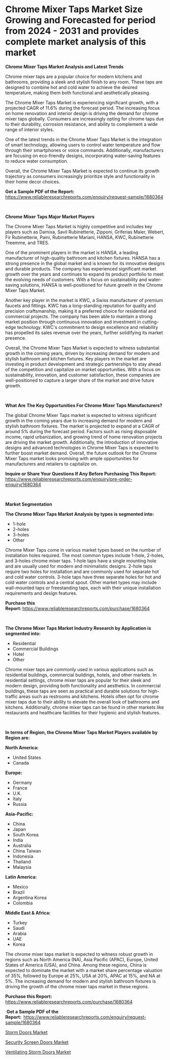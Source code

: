 <p><h1>Chrome Mixer Taps Market Size Growing and Forecasted for period from 2024 - 2031 and provides complete market analysis of this market</h1></p><p><strong>Chrome Mixer Taps Market Analysis and Latest Trends</strong></p>
<p><p>Chrome mixer taps are a popular choice for modern kitchens and bathrooms, providing a sleek and stylish finish to any room. These taps are designed to combine hot and cold water to achieve the desired temperature, making them both functional and aesthetically pleasing.</p><p>The Chrome Mixer Taps Market is experiencing significant growth, with a projected CAGR of 11.6% during the forecast period. The increasing focus on home renovation and interior design is driving the demand for chrome mixer taps globally. Consumers are increasingly opting for chrome taps due to their durability, corrosion resistance, and ability to complement a wide range of interior styles.</p><p>One of the latest trends in the Chrome Mixer Taps Market is the integration of smart technology, allowing users to control water temperature and flow through their smartphones or voice commands. Additionally, manufacturers are focusing on eco-friendly designs, incorporating water-saving features to reduce water consumption.</p><p>Overall, the Chrome Mixer Taps Market is expected to continue its growth trajectory as consumers increasingly prioritize style and functionality in their home decor choices.</p></p>
<p><strong>Get a Sample PDF of the Report:&nbsp;</strong> <a href="https://www.reliableresearchreports.com/enquiry/request-sample/1680364">https://www.reliableresearchreports.com/enquiry/request-sample/1680364</a></p>
<p>&nbsp;</p>
<p><strong>Chrome Mixer Taps Major Market Players</strong></p>
<p><p>The Chrome Mixer Taps Market is highly competitive and includes key players such as Damixa, Savil Rubinetterie, Zipponi, Griferias Maier, Webert, Fir Rubinetterie, Paini, Rubinetterie Mariani, HANSA, KWC, Rubinetterie Treemme, and TRES. </p><p>One of the prominent players in the market is HANSA, a leading manufacturer of high-quality bathroom and kitchen fixtures. HANSA has a strong presence in the global market and is known for its innovative designs and durable products. The company has experienced significant market growth over the years and continues to expand its product portfolio to meet the evolving needs of customers. With a focus on sustainability and water-saving solutions, HANSA is well-positioned for future growth in the Chrome Mixer Taps Market.</p><p>Another key player in the market is KWC, a Swiss manufacturer of premium faucets and fittings. KWC has a long-standing reputation for quality and precision craftsmanship, making it a preferred choice for residential and commercial projects. The company has been able to maintain a strong market position through continuous innovation and investment in cutting-edge technology. KWC's commitment to design excellence and reliability has propelled its sales revenue over the years, further solidifying its market presence.</p><p>Overall, the Chrome Mixer Taps Market is expected to witness substantial growth in the coming years, driven by increasing demand for modern and stylish bathroom and kitchen fixtures. Key players in the market are investing in product development and strategic partnerships to stay ahead of the competition and capitalize on market opportunities. With a focus on sustainability, innovation, and customer satisfaction, these companies are well-positioned to capture a larger share of the market and drive future growth.</p></p>
<p>&nbsp;</p>
<p><strong>What Are The Key Opportunities For Chrome Mixer Taps Manufacturers?</strong></p>
<p><p>The global Chrome Mixer Taps market is expected to witness significant growth in the coming years due to increasing demand for modern and stylish bathroom fixtures. The market is projected to expand at a CAGR of around 5% during the forecast period. Factors such as rising disposable income, rapid urbanization, and growing trend of home renovation projects are driving the market growth. Additionally, the introduction of innovative designs and advanced technologies in Chrome Mixer Taps is expected to further boost market demand. Overall, the future outlook for the Chrome Mixer Taps market looks promising with ample opportunities for manufacturers and retailers to capitalize on.</p></p>
<p><strong>Inquire or Share Your Questions If Any Before Purchasing This Report:</strong> <a href="https://www.reliableresearchreports.com/enquiry/pre-order-enquiry/1680364">https://www.reliableresearchreports.com/enquiry/pre-order-enquiry/1680364</a></p>
<p>&nbsp;</p>
<p><strong>Market Segmentation</strong></p>
<p><strong>The Chrome Mixer Taps Market Analysis by types is segmented into:</strong></p>
<p><ul><li>1-hole</li><li>2-holes</li><li>3-holes</li><li>Other</li></ul></p>
<p><p>Chrome Mixer Taps come in various market types based on the number of installation holes required. The most common types include 1-hole, 2-holes, and 3-holes chrome mixer taps. 1-hole taps have a single mounting hole and are usually used for modern and minimalistic designs. 2-hole taps require two holes for installation and are commonly used for separate hot and cold water controls. 3-hole taps have three separate holes for hot and cold water controls and a central spout. Other market types may include wall-mounted taps or freestanding taps, each with their unique installation requirements and design features.</p></p>
<p><strong>Purchase this Report:&nbsp;</strong><a href="https://www.reliableresearchreports.com/purchase/1680364">https://www.reliableresearchreports.com/purchase/1680364</a></p>
<p>&nbsp;</p>
<p><strong>The Chrome Mixer Taps Market Industry Research by Application is segmented into:</strong></p>
<p><ul><li>Residential</li><li>Commercial Buildings</li><li>Hotel</li><li>Other</li></ul></p>
<p><p>Chrome mixer taps are commonly used in various applications such as residential buildings, commercial buildings, hotels, and other markets. In residential settings, chrome mixer taps are popular for their sleek and modern design, providing both functionality and aesthetics. In commercial buildings, these taps are seen as practical and durable solutions for high-traffic areas such as restrooms and kitchens. Hotels often opt for chrome mixer taps due to their ability to elevate the overall look of bathrooms and kitchens. Additionally, chrome mixer taps can be found in other markets like restaurants and healthcare facilities for their hygienic and stylish features.</p></p>
<p>&nbsp;</p>
<p><strong>In terms of Region, the Chrome Mixer Taps Market Players available by Region are:</strong></p>
<p>
    <p> <strong> North America: </strong>
        <ul>
            <li>United States</li>
            <li>Canada</li>
        </ul>
        </p> 
    <p> <strong> Europe: </strong>
        <ul>
            <li>Germany</li>
            <li>France</li>
            <li>U.K.</li>
            <li>Italy</li>
            <li>Russia</li>
        </ul>
        </p> 
    <p> <strong> Asia-Pacific: </strong>
        <ul>
            <li>China</li>
            <li>Japan</li>
            <li>South Korea</li>
            <li>India</li>
            <li>Australia</li>
            <li>China Taiwan</li>
            <li>Indonesia</li>
            <li>Thailand</li>
            <li>Malaysia</li>
        </ul>
        </p> 
    <p> <strong> Latin America: </strong>
        <ul>
            <li>Mexico</li>
            <li>Brazil</li>
            <li>Argentina Korea</li>
            <li>Colombia</li>
        </ul>
        </p> 
    <p> <strong> Middle East & Africa: </strong>
        <ul>
            <li>Turkey</li>
            <li>Saudi</li>
            <li>Arabia</li>
            <li>UAE</li>
            <li>Korea</li>
        </ul>
    </p>
    </p>
<p><p>The chrome mixer taps market is expected to witness robust growth in regions such as North America (NA), Asia Pacific (APAC), Europe, United States of America (USA), and China. Among these regions, China is expected to dominate the market with a market share percentage valuation of 35%, followed by Europe at 25%, USA at 20%, APAC at 15%, and NA at 5%. The increasing demand for modern and stylish bathroom fixtures is driving the growth of the chrome mixer taps market in these regions.</p></p>
<p><strong>Purchase this Report: </strong><a href="https://www.reliableresearchreports.com/purchase/1680364">https://www.reliableresearchreports.com/purchase/1680364</a></p>
<p>&nbsp;<strong>Get a Sample PDF of the Report:&nbsp;&nbsp;</strong><a href="https://www.reliableresearchreports.com/enquiry/request-sample/1680364">https://www.reliableresearchreports.com/enquiry/request-sample/1680364</a></p>
<p><strong></strong></p>
<p><p><a href="https://github.com/nicoletavirag/Market-Research-Report-List-2/blob/main/storm-doors-market.md">Storm Doors Market</a></p><p><a href="https://github.com/mauripalmi/Market-Research-Report-List-2/blob/main/security-screen-doors-market.md">Security Screen Doors Market</a></p><p><a href="https://github.com/redneck06/Market-Research-Report-List-2/blob/main/ventilating-storm-doors-market.md">Ventilating Storm Doors Market</a></p></p>